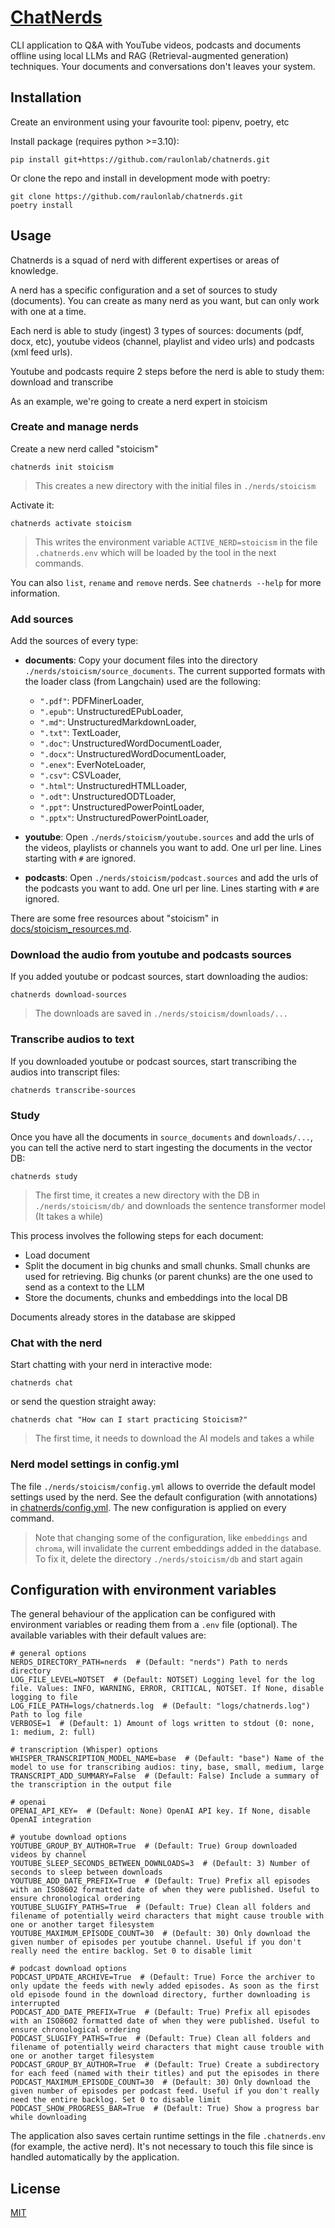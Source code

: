 # [ChatNerds](https://github.com/raulonlab/chatnerds)

CLI application to Q&A with YouTube videos, podcasts and documents offline using local LLMs and RAG (Retrieval-augmented generation) techniques. Your documents and conversations don't leaves your system.

## Installation

Create an environment using your favourite tool: pipenv, poetry, etc

Install package (requires python >=3.10):
```shell
pip install git+https://github.com/raulonlab/chatnerds.git
```

Or clone the repo and install in development mode with poetry:
```shell
git clone https://github.com/raulonlab/chatnerds.git
poetry install
```

## Usage

Chatnerds is a squad of nerd with different expertises or areas of knowledge.

A nerd has a specific configuration and a set of sources to study (documents). You can create as many nerd as you want, but can only work with one at a time.

Each nerd is able to study (ingest) 3 types of sources: documents (pdf, docx, etc), youtube videos (channel, playlist and video urls) and podcasts (xml feed urls). 

Youtube and podcasts require 2 steps before the nerd is able to study them: download and transcribe

As an example, we're going to create a nerd expert in stoicism

### Create and manage nerds

Create a new nerd called "stoicism"
```shell
chatnerds init stoicism
```
> This creates a new directory with the initial files in `./nerds/stoicism`

Activate it:
```shell
chatnerds activate stoicism
```
> This writes the environment variable `ACTIVE_NERD=stoicism` in the file `.chatnerds.env` which will be loaded by the tool in the next commands.

You can also `list`, `rename` and `remove` nerds. See `chatnerds --help` for more information.

### Add sources

Add the sources of every type:

- **documents**: Copy your document files into the directory `./nerds/stoicism/source_documents`. The current supported formats with the loader class (from Langchain) used are the following:
	- `".pdf"`: PDFMinerLoader,
	- `".epub"`: UnstructuredEPubLoader,
	- `".md"`: UnstructuredMarkdownLoader,
	- `".txt"`: TextLoader,
	- `".doc"`: UnstructuredWordDocumentLoader,
	- `".docx"`: UnstructuredWordDocumentLoader,
	- `".enex"`: EverNoteLoader,
	- `".csv"`: CSVLoader,
	- `".html"`: UnstructuredHTMLLoader,
	- `".odt"`: UnstructuredODTLoader,
	- `".ppt"`: UnstructuredPowerPointLoader,
	- `".pptx"`: UnstructuredPowerPointLoader,

- **youtube**: Open `./nerds/stoicism/youtube.sources` and add the urls of the videos, playlists or channels you want to add. One url per line. Lines starting with `#` are ignored.
- **podcasts**: Open `./nerds/stoicism/podcast.sources` and add the urls of the podcasts you want to add. One url per line. Lines starting with `#` are ignored.

There are some free resources about "stoicism" in [docs/stoicism_resources.md](docs/stoicism_resources.md).

### Download the audio from youtube and podcasts sources

If you added youtube or podcast sources, start downloading the audios:
```shell
chatnerds download-sources
```
> The downloads are saved in `./nerds/stoicism/downloads/...`

### Transcribe audios to text

If you downloaded youtube or podcast sources, start transcribing the audios into transcript files:
```shell
chatnerds transcribe-sources
```

### Study

Once you have all the documents in `source_documents` and `downloads/...`, you can tell the active nerd to start ingesting the documents in the vector DB:
```shell
chatnerds study
```
> The first time, it creates a new directory with the DB in `./nerds/stoicism/db/` and downloads the sentence transformer model (It takes a while)

This process involves the following steps for each document: 
- Load document
- Split the document in big chunks and small chunks. Small chunks are used for retrieving. Big chunks (or parent chunks) are the one used to send as a context to the LLM
- Store the documents, chunks and embeddings into the local DB

Documents already stores in the database are skipped

### Chat with the nerd

Start chatting with your nerd in interactive mode:
```shell
chatnerds chat
```

or send the question straight away:
```shell
chatnerds chat "How can I start practicing Stoicism?"
```

> The first time, it needs to download the AI models and takes a while

### Nerd model settings in config.yml

The file `./nerds/stoicism/config.yml` allows to override the default model settings used by the nerd. See the default configuration (with annotations) in [chatnerds/config.yml](chatnerds/config.yml). The new configuration is applied on every command. 

> Note that changing some of the configuration, like `embeddings` and `chroma`, will invalidate the current embeddings added in the database. To fix it, delete the directory `./nerds/stoicism/db` and start again

## Configuration with environment variables

The general behaviour of the application can be configured with environment variables or reading them from a `.env` file (optional). The available variables with their default values are:

```shell
# general options
NERDS_DIRECTORY_PATH=nerds  # (Default: "nerds") Path to nerds directory
LOG_FILE_LEVEL=NOTSET  # (Default: NOTSET) Logging level for the log file. Values: INFO, WARNING, ERROR, CRITICAL, NOTSET. If None, disable logging to file
LOG_FILE_PATH=logs/chatnerds.log  # (Default: "logs/chatnerds.log") Path to log file
VERBOSE=1  # (Default: 1) Amount of logs written to stdout (0: none, 1: medium, 2: full)

# transcription (Whisper) options
WHISPER_TRANSCRIPTION_MODEL_NAME=base  # (Default: "base") Name of the model to use for transcribing audios: tiny, base, small, medium, large
TRANSCRIPT_ADD_SUMMARY=False  # (Default: False) Include a summary of the transcription in the output file

# openai
OPENAI_API_KEY=  # (Default: None) OpenAI API key. If None, disable OpenAI integration

# youtube download options
YOUTUBE_GROUP_BY_AUTHOR=True  # (Default: True) Group downloaded videos by channel
YOUTUBE_SLEEP_SECONDS_BETWEEN_DOWNLOADS=3  # (Default: 3) Number of seconds to sleep between downloads
YOUTUBE_ADD_DATE_PREFIX=True  # (Default: True) Prefix all episodes with an ISO8602 formatted date of when they were published. Useful to ensure chronological ordering
YOUTUBE_SLUGIFY_PATHS=True  # (Default: True) Clean all folders and filename of potentially weird characters that might cause trouble with one or another target filesystem
YOUTUBE_MAXIMUM_EPISODE_COUNT=30  # (Default: 30) Only download the given number of episodes per youtube channel. Useful if you don't really need the entire backlog. Set 0 to disable limit

# podcast download options
PODCAST_UPDATE_ARCHIVE=True  # (Default: True) Force the archiver to only update the feeds with newly added episodes. As soon as the first old episode found in the download directory, further downloading is interrupted
PODCAST_ADD_DATE_PREFIX=True  # (Default: True) Prefix all episodes with an ISO8602 formatted date of when they were published. Useful to ensure chronological ordering
PODCAST_SLUGIFY_PATHS=True  # (Default: True) Clean all folders and filename of potentially weird characters that might cause trouble with one or another target filesystem
PODCAST_GROUP_BY_AUTHOR=True  # (Default: True) Create a subdirectory for each feed (named with their titles) and put the episodes in there
PODCAST_MAXIMUM_EPISODE_COUNT=30  # (Default: 30) Only download the given number of episodes per podcast feed. Useful if you don't really need the entire backlog. Set 0 to disable limit
PODCAST_SHOW_PROGRESS_BAR=True  # (Default: True) Show a progress bar while downloading
```

The application also saves certain runtime settings in the file `.chatnerds.env` (for example, the active nerd). It's not necessary to touch this file since is handled automatically by the application.

## License

[MIT](LICENSE)
